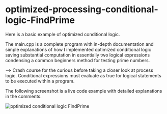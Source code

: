 # optimized-processing-conditional-logic-FindPrime

Here is a basic example of optimized conditional logic.

The main.cpp is a complete program with in-depth documentation and simple explanations of how I implemented optimized conditional logic saving substantial computation in essentially two logical expressions condensing a common beginners method for testing prime numbers.


==> Crash course for the curious before taking a closer look at process logic.
Conditional expressions must evaluate as true for logical statements to be
executed within a program. 

The following screenshot is a live code example with detailed explanations in the comments. 

![optimized conditional logic FindPrime](https://user-images.githubusercontent.com/61360844/228709241-efc76360-d360-4067-ad5e-3acbfc791819.png)


